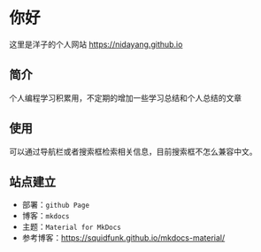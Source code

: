 # 你好

这里是洋子的个人网站 <https://nidayang.github.io>

## 简介

个人编程学习积累用，不定期的增加一些学习总结和个人总结的文章

## 使用

可以通过导航栏或者搜索框检索相关信息，目前搜索框不怎么兼容中文。

## 站点建立

- 部署：`github Page`
- 博客：`mkdocs`
- 主题：`Material for MkDocs`
- 参考博客：<https://squidfunk.github.io/mkdocs-material/>
